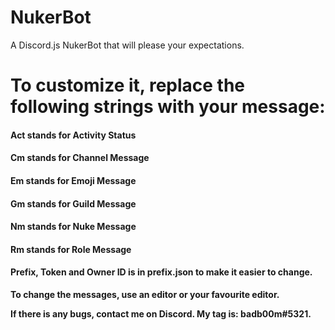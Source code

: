 # NukerBot
A Discord.js NukerBot that will please your expectations. 

# To customize it, replace the following strings with your message:
#### Act stands for Activity Status
#### Cm stands for Channel Message
#### Em stands for Emoji Message
#### Gm stands for Guild Message
#### Nm stands for Nuke Message
#### Rm stands for Role Message
#### Prefix, Token and Owner ID is in prefix.json to make it easier to change.
**To change the messages, use an editor or your favourite editor.**

**If there is any bugs, contact me on Discord. My tag is: badb00m#5321.**
